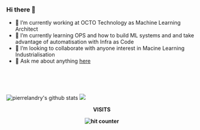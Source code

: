 ### Hi there 👋

- 🔭 I’m currently working at OCTO Technology as Machine Learning Architect
- 🌱 I’m currently learning OPS and how to build ML systems and and take advantage of automatisation with Infra as Code   
- 👯 I’m looking to collaborate with anyone interest in Macine Learning Industrialisation
- 💬 Ask me about anything [here](https://github.com/pierrelandry/pierrelandry/issues)
<br />
<br />
<br />

![pierrelandry's github stats](https://github-readme-stats.vercel.app/api?username=pierrelandry&show_icons=true&include_all_commits=true&theme=monokai)
![](https://github-readme-stats.vercel.app/api/top-langs/?username=pierrelandry&layout=compact&theme=monokai )

<div align="center">
<p><strong>VISITS<Strong></p>
<img src="https://profile-counter.glitch.me/pierrelandry/count.svg" alt="hit counter" align="center">
</div>
